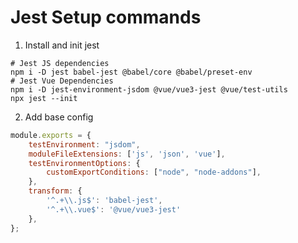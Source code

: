 # Jest Setup commands

1. Install and init jest
```shell
# Jest JS dependencies
npm i -D jest babel-jest @babel/core @babel/preset-env
# Jest Vue Dependencies
npm i -D jest-environment-jsdom @vue/vue3-jest @vue/test-utils
npx jest --init
```
2. Add base config
```javascript
module.exports = {
    testEnvironment: "jsdom",
    moduleFileExtensions: ['js', 'json', 'vue'],
    testEnvironmentOptions: {
        customExportConditions: ["node", "node-addons"],
    },
    transform: {
        '^.+\\.js$': 'babel-jest',
        '^.+\\.vue$': '@vue/vue3-jest'
    },
};
```
